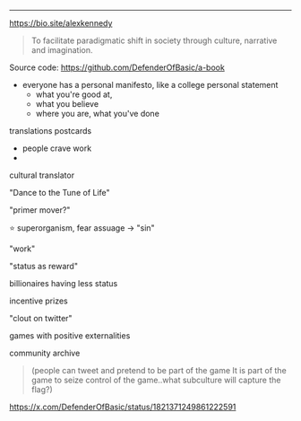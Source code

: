 


---------

https://bio.site/alexkennedy

> To facilitate paradigmatic shift in society through culture, narrative and imagination.


Source code: https://github.com/DefenderOfBasic/a-book


- everyone has a personal manifesto, like a college personal statement
	- what you're good at,
	- what you believe 
	- where you are, what you've done 



translations 
postcards


- people crave work
- 


cultural translator 

"Dance to the Tune of Life" 

"primer mover?"

⭐ superorganism, fear assuage -> "sin" 

"work" 


"status as reward"

billionaires having less status 

incentive prizes 

"clout on twitter"

games with positive externalities 


community archive


> (people can tweet and pretend to be part of the game It is part of the game to seize control of the game..what subculture will capture the flag?)

https://x.com/DefenderOfBasic/status/1821371249861222591






